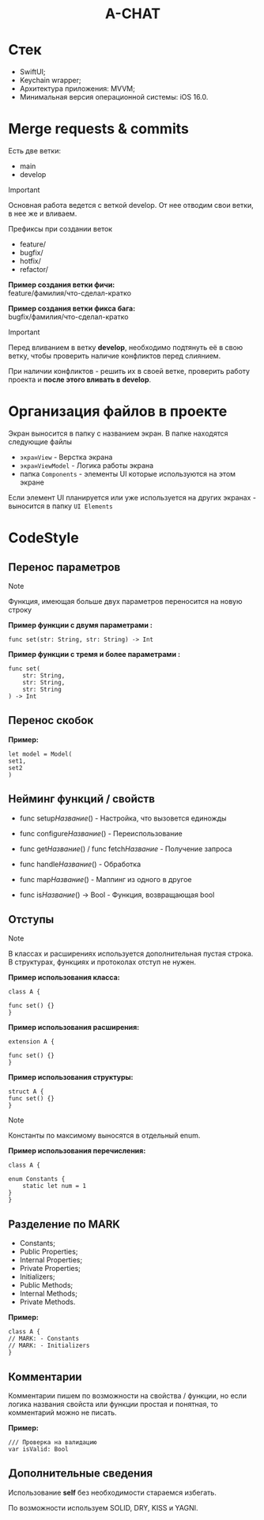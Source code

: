 <h1 align="center">A-CHAT</h1>

# Стек

- SwiftUI;
- Keychain wrapper;
- Архитектура приложения: MVVM;
- Минимальная версия операционной системы: iOS 16.0.

# Merge requests & commits

Есть две ветки:

- main
- develop

> [!IMPORTANT]
> Основная работа ведется с веткой develop. От нее отводим свои ветки, в нее же и вливаем.

Префиксы при создании веток 

- feature/
- bugfix/
- hotfix/
- refactor/

**Пример создания ветки фичи:** <br>
feature/фамилия/что-сделал-кратко

**Пример создания ветки фикса бага:** <br>
bugfix/фамилия/что-сделал-кратко

> [!IMPORTANT]
> Перед вливанием в ветку **develop**, необходимо подтянуть её в свою ветку, чтобы проверить наличие конфликтов перед слиянием. 
>
> При наличии конфликтов - решить их в своей ветке, проверить работу проекта и **после этого вливать в develop**.



# Организация файлов в проекте

Экран выносится в папку с названием экран. В папке находятся следующие файлы

- `экранView` - Верстка экрана
- `экранViewModel` - Логика работы экрана
- папка `Components` - элементы UI которые используются на этом экране 

Если элемент UI планируется или уже используется на других экранах - выносится в папку `UI Elements`

# CodeStyle

## Перенос параметров

> [!NOTE]
> Функция, имеющая больше двух параметров переносится на новую строку

**Пример функции с двумя параметрами :** <br>

```
func set(str: String, str: String) -> Int
```

**Пример функции с тремя и более параметрами :** <br>

```
func set(
    str: String,
    str: String,
    str: String
) -> Int
```

## Перенос скобок

**Пример:** <br>

```
let model = Model(
set1,
set2
)
```

## Нейминг функций / свойств

- func setup*Название*() - Настройка, что вызовется единожды

- func configure*Название*() - Переиспользование

- func get*Название*() / func fetch*Название* - Получение запроса

- func handle*Название*() - Обработка

- func map*Название*() - Маппинг из одного в другое

- func is*Название*() -> Bool - Функция, возвращающая bool

## Отступы

> [!NOTE]
> В классах и расширениях используется дополнительная пустая строка.
> В структурах, функциях и протоколах отступ не нужен.

**Пример использования класса:** <br>

```
class A {

func set() {}
}
```

**Пример использования расширения:** <br>

```
extension A {

func set() {}
}
```

**Пример использования структуры:** <br>

```
struct A {
func set() {}
}
```

> [!NOTE]
> Константы по максимому выносятся в отдельный enum.

**Пример использования перечисления:** <br>

```
class A {

enum Constants {
    static let num = 1
}
}
```

## Разделение по MARK

- Constants;
- Public Properties;
- Internal Properties;
- Private Properties;
- Initializers;
- Public Methods;
- Internal Methods;
- Private Methods.

**Пример:** <br>

```
class A {
// MARK: - Constants
// MARK: - Initializers
}
```

## Комментарии

Комментарии пишем по возможности на свойства / функции, но если логика названия свойста или функции простая и понятная, то комментарий можно не писать.

**Пример:** <br>

```
/// Проверка на валидацию
var isValid: Bool
```

## Дополнительные сведения

Использование **self** без необходимости стараемся избегать.

По возможности используем SOLID, DRY, KISS и YAGNI.	
